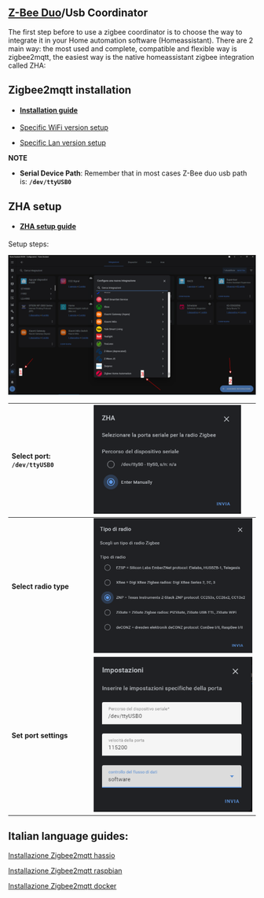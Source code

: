 
## [Z-Bee Duo](https://gio-dot.github.io/Z-Bee-Duo/)/Usb Coordinator

The first step before to use a zigbee coordinator is to choose the way to integrate it in your Home automation software (Homeassistant). There are 2 main way: the most used and complete, compatible and flexible way is zigbee2mqtt, the easiest way is the native homeassistant zigbee integration called ZHA:

## Zigbee2mqtt installation

- #### [Installation guide](https://www.zigbee2mqtt.io/getting_started/running_zigbee2mqtt.html)

- [Specific WiFi version setup](https://gio-dot.github.io/Z-Bee-Duo/wifi-coordinator)
- [Specific Lan version setup](https://gio-dot.github.io/Z-Bee-Duo/lan-coordinator)


**NOTE**
- **Serial Device Path**: Remember that in most cases Z-Bee duo usb path is: **```/dev/ttyUSB0```**

## ZHA setup

- #### [ZHA setup guide](https://www.home-assistant.io/integrations/zha/#configuration---gui)

Setup steps:

<img src="https://github.com/Gio-dot/Z-Bee-Duo/blob/gh-pages/images/24-01-2022%2018_48_50-Greenshot.png?raw=true" width="900">



| Select port: **```/dev/ttyUSB0```** |  <img src="https://github.com/Gio-dot/Z-Bee-Duo/blob/gh-pages/images/24-01-2022%2018_49_18-Home%20Assistant%20DS220%20-%20Configurazioni%20-%20Home%20Assistant.png?raw=true" width="300"> |
| :-------------------------- | :-------------------------- |
| **Select radio type** | <img src="https://github.com/Gio-dot/Z-Bee-Duo/blob/gh-pages/images/24-01-2022%2018_49_41-Home%20Assistant%20DS220%20-%20Configurazioni%20-%20Home%20Assistant.png?raw=true" width="400">   |
| **Set port settings** | <img src="https://github.com/Gio-dot/Z-Bee-Duo/blob/gh-pages/images/24-01-2022%2019_01_14-Home%20Assistant%20DS220%20-%20Configurazioni%20-%20Home%20Assistant.png?raw=true" width="400"> |



## Italian language guides:

[Installazione Zigbee2mqtt hassio](https://indomus.it/guide/come-installare-e-configurare-zigbee2mqtt-su-home-assistant-hassio/)

[Installazione Zigbee2mqtt raspbian](https://indomus.it/guide/come-installare-e-configurare-zigbee2mqtt-su-raspbian-di-raspberry-pi/)

[Installazione Zigbee2mqtt docker](https://indomus.it/guide/come-installare-e-configurare-zigbee2mqtt-con-docker-su-raspbian-di-raspberry-pi/)


